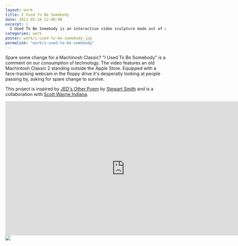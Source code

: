 ```yaml
---
layout: work
title: I Used To Be Somebody
date: 2011-05-16 22:00:00
excerpt: |
  I Used To Be Somebody is an interactive video sculpture made out of an old Macintosh Classic 2. This project is a collaboration with Scott Wayne Indiana.
categories: work
poster: work/i-used-to-be-somebody.jpg
permalink: "work/i-used-to-be-somebody"
---
```


Spare some change for a Machinosh Classic? "I Used To Be Somebody" is a comment on our consumption of technology. The video features an old Machintosh Classic 2 standing outside the Apple Store. Equipped with a face-tracking webcam in the floppy drive it's desperatly looking at people passing by, asking for spare change to survive.

This project is inspired by [JED's Other Poem](http://stewd.io/w/jed) by [Stewart Smith](http://stewd.io) and is a collaboration with [Scott Wayne Indiana](http://www.39forks.com).

<div class="wide-750">
  <iframe src="http://player.vimeo.com/video/17903170?title=0&amp;byline=0&amp;portrait=0" width="750" height="423" frameborder="0" webkitAllowFullScreen mozallowfullscreen allowFullScreen> </iframe>
</div>

<div class="wide-750">
  <img src="{% asset_path work/i-used-to-be-somebody.jpg %}">
</div>